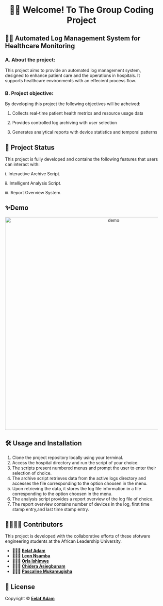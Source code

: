 <h1 align="center">👋🏽 Welcome! To The Group Coding Project</h1>

## 🏥💡 Automated Log Management System for Healthcare Monitoring 
### A. About the project:
This project aims to provide an automated log management system, designed to enhance patient care and the operations in hospitals. It supports healthcare environments with an effecient process flow.

### B. Project objective:
By developing this project the following objectives will be acheived:

1. Collects real-time patient health metrics and resource usage data

2. Provides controlled log archiving with user selection

3. Generates analytical reports with device statistics and temporal patterns

## 🚀 Project Status
This project is fully developed and contains the following features that users can interact with:

i. Interactive Archive Script.

ii. Intelligent Analysis Script.

iii. Report Overview System.


##  ✨Demo
<p align="center">
   <img width="700" align="center" src="https://youtu.be/gZGYmsLIBWI" alt="demo"/>
</p>

## 🛠️ Usage and Installation

1. Clone the project repository locally using your terminal.
2. Access the hospital directory and run the script of your choice.
3. The scripts present numbered menus and prompt the user to enter their selection of choice.
4. The archive script retrieves data from the active logs directory and accesses the file corresponding to the option choosen in the menu.
5. Upon retrieving the data, it stores the log file information in a file corresponding to the option choosen in the menu.
6. The analysis script provides a report overview of the log file of choice.
7. The report overview contains number of devices in the log, first time stamp entry,and last time stamp entry.

## 🫱🏽‍🫲🏽 Contributors

This project is developed with the collaborative efforts of these sfotware engineering students at the African Leadership University. 

- 👩🏽‍💻 [**Eelaf Adam**](https://github.com/Eelaf-Adam)
- 👨🏽‍💻 [**Leon Nsamba**](https://github.com/L-nsamba)
- 👩🏽‍💻 [**Orla Ishimwe**](https://github.com/Lennie02)
- 👨🏽‍💻 [**Chidera Asiegbunam**](https://github.com/AgentChidex)
- 👩🏽‍💻 [**Pascaline Mukamugisha**](https://github.com/Pascali-ne)

## 📝 License
  Copyright ©  [**Eelaf Adam**](https://github.com/Eelaf-Adam)
